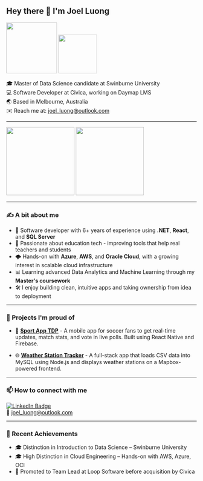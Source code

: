## Hey there 👋 I'm Joel Luong

<div id="header">
  <img src="https://media.giphy.com/media/qgQUggAC3Pfv687qPC/giphy.gif" width="134"/>
  <img src="https://media.giphy.com/media/i4MAH84pqe2m2aVojc/giphy.gif" width="102"/>
</div>

🎓 Master of Data Science candidate at Swinburne University  
💻 Software Developer at Civica, working on Daymap LMS  
🌏 Based in Melbourne, Australia  
✉️ Reach me at: [joel_luong@outlook.com](mailto:joel_luong@outlook.com)

---

<div>
  <img src="https://github-readme-stats.vercel.app/api?username=joelluong&show_icons=true&hide=issues&count_private=true&theme=react&bg_color=20232A" height="180">
  <img src="https://github-readme-stats.vercel.app/api/top-langs?username=joelluong&hide=shell,css&langs_count=8&layout=compact&theme=react&bg_color=20232A" height="180">
</div>

---

### ✍️ A bit about me

- 🧠 Software developer with 6+ years of experience using **.NET**, **React**, and **SQL Server**
- 🚀 Passionate about education tech - improving tools that help real teachers and students
- 🌩️ Hands-on with **Azure**, **AWS**, and **Oracle Cloud**, with a growing interest in scalable cloud infrastructure
- 📊 Learning advanced Data Analytics and Machine Learning through my **Master's coursework**
- 🛠️ I enjoy building clean, intuitive apps and taking ownership from idea to deployment

---

### 🔧 Projects I'm proud of

- 📱 **[Sport App TDP](https://github.com/joelluong/sport-app-tdp)** - A mobile app for soccer fans to get real-time updates, match stats, and vote in live polls. Built using React Native and Firebase.

- 🌐 **[Weather Station Tracker](https://github.com/joelluong/WeatherStation-Tracker-Node)** - A full-stack app that loads CSV data into MySQL using Node.js and displays weather stations on a Mapbox-powered frontend.

---

### 📫 How to connect with me

[![LinkedIn Badge](https://img.shields.io/badge/-LinkedIn-blue?style=flat&logo=Linkedin&logoColor=white)](https://www.linkedin.com/in/joel-luong/)  
📧 [joel_luong@outlook.com](mailto:joel_luong@outlook.com)

---

### 🏅 Recent Achievements

- 🎓 Distinction in Introduction to Data Science – Swinburne University  
- 🎓 High Distinction in Cloud Engineering – Hands-on with AWS, Azure, OCI  
- 💼 Promoted to Team Lead at Loop Software before acquisition by Civica

<!--
### 🔗 Other links (Coming soon...)
-->

